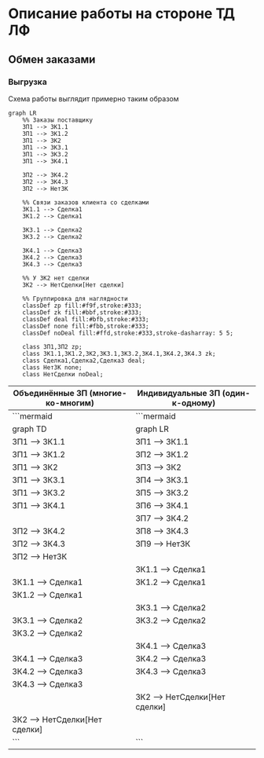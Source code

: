 ﻿# Описание работы на стороне ТД ЛФ
## Обмен заказами
### Выгрузка
Схема работы выглядит примерно таким образом


```mermaid
graph LR
    %% Заказы поставщику
    ЗП1 --> ЗК1.1
    ЗП1 --> ЗК1.2
    ЗП1 --> ЗК2
    ЗП1 --> ЗК3.1
    ЗП1 --> ЗК3.2
    ЗП1 --> ЗК4.1
    
    ЗП2 --> ЗК4.2
    ЗП2 --> ЗК4.3
    ЗП2 --> НетЗК
    
    %% Связи заказов клиента со сделками
    ЗК1.1 --> Сделка1
    ЗК1.2 --> Сделка1
    
    ЗК3.1 --> Сделка2
    ЗК3.2 --> Сделка2
    
    ЗК4.1 --> Сделка3
    ЗК4.2 --> Сделка3
    ЗК4.3 --> Сделка3
    
    %% У ЗК2 нет сделки
    ЗК2 --> НетСделки[Нет сделки]
    
    %% Группировка для наглядности
    classDef zp fill:#f9f,stroke:#333;
    classDef zk fill:#bbf,stroke:#333;
    classDef deal fill:#bfb,stroke:#333;
    classDef none fill:#fbb,stroke:#333;
    classDef noDeal fill:#ffd,stroke:#333,stroke-dasharray: 5 5;
    
    class ЗП1,ЗП2 zp;
    class ЗК1.1,ЗК1.2,ЗК2,ЗК3.1,ЗК3.2,ЗК4.1,ЗК4.2,ЗК4.3 zk;
    class Сделка1,Сделка2,Сделка3 deal;
    class НетЗК none;
    class НетСделки noDeal;
```
| Объединённые ЗП (многие-ко-многим) | Индивидуальные ЗП (один-к-одному) |
|-------------------------------------|-----------------------------------|
| ```mermaid                          | ```mermaid                        |
| graph TD                            | graph LR                          |
|    ЗП1 --> ЗК1.1                    |    ЗП1 --> ЗК1.1                  |
|    ЗП1 --> ЗК1.2                    |    ЗП2 --> ЗК1.2                  |
|    ЗП1 --> ЗК2                      |    ЗП3 --> ЗК2                    |
|    ЗП1 --> ЗК3.1                    |    ЗП4 --> ЗК3.1                  |
|    ЗП1 --> ЗК3.2                    |    ЗП5 --> ЗК3.2                  |
|    ЗП1 --> ЗК4.1                    |    ЗП6 --> ЗК4.1                  |
|                                     |    ЗП7 --> ЗК4.2                  |
|    ЗП2 --> ЗК4.2                    |    ЗП8 --> ЗК4.3                  |
|    ЗП2 --> ЗК4.3                    |    ЗП9 --> НетЗК                  |
|    ЗП2 --> НетЗК                    |                                   |
|                                     |    ЗК1.1 --> Сделка1              |
|    ЗК1.1 --> Сделка1                |    ЗК1.2 --> Сделка1              |
|    ЗК1.2 --> Сделка1                |                                   |
|                                     |    ЗК3.1 --> Сделка2              |
|    ЗК3.1 --> Сделка2                |    ЗК3.2 --> Сделка2              |
|    ЗК3.2 --> Сделка2                |                                   |
|                                     |    ЗК4.1 --> Сделка3              |
|    ЗК4.1 --> Сделка3                |    ЗК4.2 --> Сделка3              |
|    ЗК4.2 --> Сделка3                |    ЗК4.3 --> Сделка3              |
|    ЗК4.3 --> Сделка3                |                                   |
|                                     |    ЗК2 --> НетСделки[Нет сделки]  |
|    ЗК2 --> НетСделки[Нет сделки]    |                                   |
| ```                                 | ```                               |
